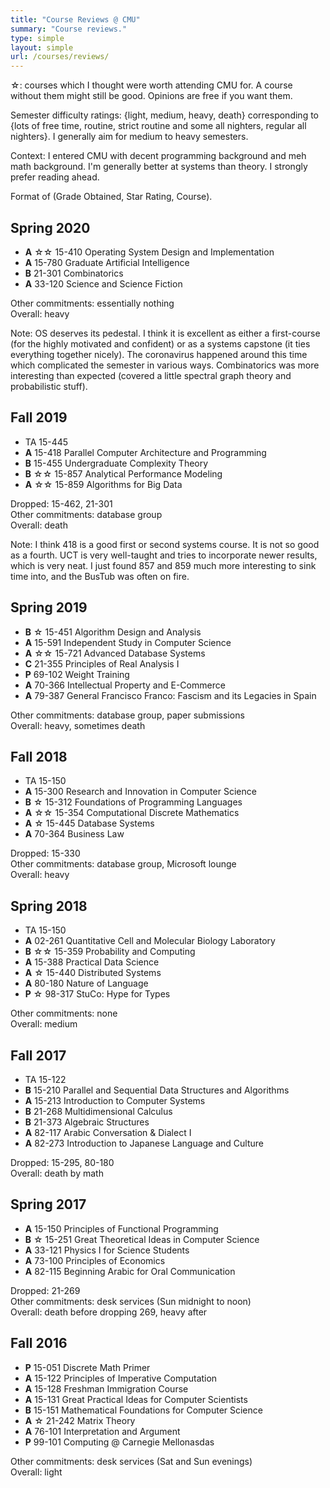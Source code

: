 ```yaml
---
title: "Course Reviews @ CMU"
summary: "Course reviews."
type: simple
layout: simple
url: /courses/reviews/
---
```


☆: courses which I thought were worth attending CMU for. A course without them might still be good. Opinions are free if you want them.

Semester difficulty ratings: {light, medium, heavy, death} corresponding to {lots of free time, routine, strict routine and some all nighters, regular all nighters}. I generally aim for medium to heavy semesters.

Context: I entered CMU with decent programming background and meh math background. I'm generally better at systems than theory. I strongly prefer reading ahead.

Format of (Grade Obtained, Star Rating, Course).

## Spring 2020

- **A** ☆☆ 15-410 Operating System Design and Implementation
- **A** 15-780 Graduate Artificial Intelligence
- **B** 21-301 Combinatorics
- **A** 33-120 Science and Science Fiction

Other commitments: essentially nothing  
Overall: heavy

Note: OS deserves its pedestal. I think it is excellent as either a first-course (for the highly motivated and confident) or as a systems capstone (it ties everything together nicely). The coronavirus happened around this time which complicated the semester in various ways. Combinatorics was more interesting than expected (covered a little spectral graph theory and probabilistic stuff).

## Fall 2019

- TA 15-445
- **A** 15-418 Parallel Computer Architecture and Programming
- **B** 15-455 Undergraduate Complexity Theory
- **B** ☆☆ 15-857 Analytical Performance Modeling
- **A** ☆☆ 15-859 Algorithms for Big Data

Dropped: 15-462, 21-301   
Other commitments: database group  
Overall: death

Note: I think 418 is a good first or second systems course. It is not so good as a fourth. UCT is very well-taught and tries to incorporate newer results, which is very neat. I just found 857 and 859 much more interesting to sink time into, and the BusTub was often on fire.

## Spring 2019

- **B** ☆ 15-451 Algorithm Design and Analysis
- **A** 15-591 Independent Study in Computer Science
- **A** ☆☆ 15-721 Advanced Database Systems
- **C** 21-355 Principles of Real Analysis I
- **P** 69-102 Weight Training
- **A** 70-366 Intellectual Property and E-Commerce
- **A** 79-387 General Francisco Franco: Fascism and its Legacies in Spain

Other commitments: database group, paper submissions  
Overall: heavy, sometimes death

## Fall 2018

- TA 15-150
- **A** 15-300 Research and Innovation in Computer Science
- **B** ☆ 15-312 Foundations of Programming Languages
- **A** ☆☆ 15-354 Computational Discrete Mathematics
- **A** ☆ 15-445 Database Systems
- **A** 70-364 Business Law

Dropped: 15-330  
Other commitments: database group, Microsoft lounge  
Overall: heavy

## Spring 2018

- TA 15-150
- **A** 02-261 Quantitative Cell and Molecular Biology Laboratory
- **B** ☆☆ 15-359 Probability and Computing
- **A** 15-388 Practical Data Science
- **A** ☆ 15-440 Distributed Systems
- **A** 80-180 Nature of Language
- **P** ☆ 98-317 StuCo: Hype for Types

Other commitments: none  
Overall: medium

## Fall 2017

- TA 15-122
- **B** 15-210 Parallel and Sequential Data Structures and Algorithms
- **A** 15-213 Introduction to Computer Systems
- **B** 21-268 Multidimensional Calculus
- **B** 21-373 Algebraic Structures
- **A** 82-117 Arabic Conversation & Dialect I
- **A** 82-273 Introduction to Japanese Language and Culture

Dropped: 15-295, 80-180  
Overall: death by math

## Spring 2017

- **A** 15-150 Principles of Functional Programming
- **B** ☆ 15-251 Great Theoretical Ideas in Computer Science
- **A** 33-121 Physics I for Science Students
- **A** 73-100 Principles of Economics
- **A** 82-115 Beginning Arabic for Oral Communication

Dropped: 21-269  
Other commitments: desk services (Sun midnight to noon)  
Overall: death before dropping 269, heavy after

## Fall 2016

- **P** 15-051 Discrete Math Primer
- **A** 15-122 Principles of Imperative Computation
- **A** 15-128 Freshman Immigration Course
- **A** 15-131 Great Practical Ideas for Computer Scientists
- **B** 15-151 Mathematical Foundations for Computer Science
- **A** ☆ 21-242 Matrix Theory
- **A** 76-101 Interpretation and Argument
- **P** 99-101 Computing @ Carnegie Mellonasdas

Other commitments: desk services (Sat and Sun evenings)   
Overall: light


